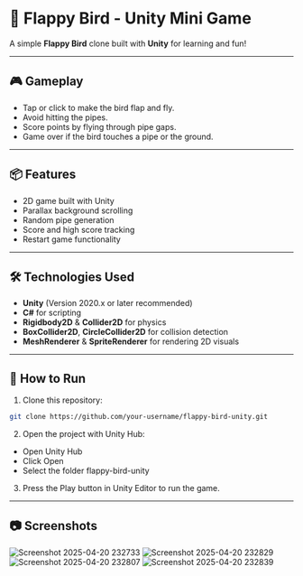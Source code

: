 # 🐤 Flappy Bird - Unity Mini Game

A simple **Flappy Bird** clone built with **Unity** for learning and fun!

---

## 🎮 Gameplay

- Tap or click to make the bird flap and fly.
- Avoid hitting the pipes.
- Score points by flying through pipe gaps.
- Game over if the bird touches a pipe or the ground.

---

## 📦 Features

- 2D game built with Unity
- Parallax background scrolling
- Random pipe generation
- Score and high score tracking
- Restart game functionality

---

## 🛠️ Technologies Used

- **Unity** (Version 2020.x or later recommended)
- **C#** for scripting
- **Rigidbody2D** & **Collider2D** for physics
- **BoxCollider2D**, **CircleCollider2D** for collision detection
- **MeshRenderer** & **SpriteRenderer** for rendering 2D visuals

---

## 🚀 How to Run

1. Clone this repository:

```bash
git clone https://github.com/your-username/flappy-bird-unity.git
```

2. Open the project with Unity Hub:

- Open Unity Hub
- Click Open
- Select the folder flappy-bird-unity

3. Press the Play button in Unity Editor to run the game.

---

## 📷 Screenshots

![Screenshot 2025-04-20 232733](https://github.com/user-attachments/assets/1daae299-ae9b-4166-a9de-b47bf0135483)
![Screenshot 2025-04-20 232829](https://github.com/user-attachments/assets/797ec128-4c32-4ab1-adef-50016c0c6073)
![Screenshot 2025-04-20 232807](https://github.com/user-attachments/assets/fc6fff15-9ee4-4361-8b2a-753e1a4b6095)
![Screenshot 2025-04-20 232839](https://github.com/user-attachments/assets/446f4deb-a825-49f3-8d2b-2a6b451fe8c3)
